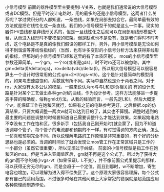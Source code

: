 小信号模型
前面的器件模型里主要提到I-V关系，也就是我们通常说的大信号模型或者DC模型。但是平时设计电路时，用的最多的还是小信号模型。这两者什么关系呢？学过微积分的人都知道，一条曲线，如果在局部去拟合它，最简单最有效的方法就是把它线性化成一条直线。我们的小信号模型干的就是这么一件事。现实的器件I-V曲线都是非线形关系的，但是一旦线性化之后就可以在局部用线形模型代替，从而进入线形时不变模型的框架。但是缺点也不是没有，就是我们得时不时考虑，这个电路是不是真的像我们假设的那样工作，另外，用小信号模型是无论如何得不到谐波等非线性指标的（当然，也有许多变形的小信号分析方法来获得非线形的指标，但那时的小信号模型已经和这里的有了本质区别）。
mos的小信号模型里参数还算简单，一个gm，一个ro(或者是gds），时不时ro还可以被忽略。其中gm=delta(I)/delta(vgs)，ro=delta(vds)/delta(I)。所以用大信号模型可以很容易算出一个设计时很常用的公式:gm=2*I/(vgs-vth)。这个是针对最简单的模型用的，如果考虑速度饱和，系数就有所不同。实际中自然也是介于两者之间。对于ro，大家没有太多公认的模型。一般来说认为ro与与L和I是负相关的
有的设计思路是针对某个工艺做出各种gm对I的曲线，作为设计参考。这样方法能够进一步提高手算的精确度，俗称gmId方法。从我的经验而言，一般先定L和I，然后大概定个w，能保证工作在饱和区就行，如果有之前的电路参考更好，之后根据.op的仿真结果，只要大概调整一两次w就可以达到目的了，其实也不算慢。调整时遇到的最主要的问题是调整的时候要知道自己需要调整什么才能达到效果。如果起始电路不幸没有工作在饱和区，很多新手（包括我自己刚开始时)就会蒙了，因为不知道该调哪个管子，每个管子的电流都和预期的不一样，有时觉得调的方向正确，怎么一仿真和预期完全不同。所以说理解电路的工作原理是非常重要的，有个好的分析思路也是必须的。当调的时间长了就会发现让mos管工作在正常区域只是工作的一小部分（虽然它很重要），所以无须过于纠结。
前面的小信号模型是指工作在饱和区的mos。但是当进入亚阈值区后，gm就不再是这个公式了。所以为了获得大的gm而不停的减小vgs-vt（如果保证I，L不变），并不像前面公式里提示的那样，可以获得无穷无尽的gm，而是会趋于一个定值。而且到那时，w不断增加，寄生电容也增加，可以理解为进入得不偿失区了。这个原理大家很容易理解，每个公式都有自己的适用范围。不过很多时候在其他问题上大家常犯的错误就是超范围应用各种原理而制造悖论。
 

